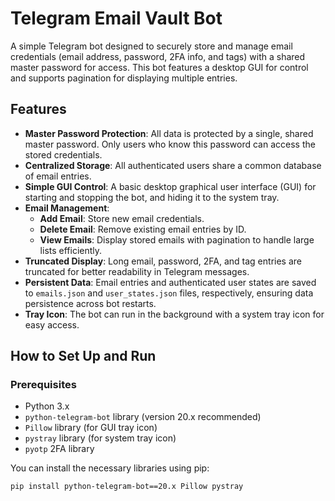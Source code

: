 # Telegram Email Vault Bot

A simple Telegram bot designed to securely store and manage email credentials (email address, password, 2FA info, and tags) with a shared master password for access. This bot features a desktop GUI for control and supports pagination for displaying multiple entries.

## Features

* **Master Password Protection**: All data is protected by a single, shared master password. Only users who know this password can access the stored credentials.
* **Centralized Storage**: All authenticated users share a common database of email entries.
* **Simple GUI Control**: A basic desktop graphical user interface (GUI) for starting and stopping the bot, and hiding it to the system tray.
* **Email Management**:
    * **Add Email**: Store new email credentials.
    * **Delete Email**: Remove existing email entries by ID.
    * **View Emails**: Display stored emails with pagination to handle large lists efficiently.
* **Truncated Display**: Long email, password, 2FA, and tag entries are truncated for better readability in Telegram messages.
* **Persistent Data**: Email entries and authenticated user states are saved to `emails.json` and `user_states.json` files, respectively, ensuring data persistence across bot restarts.
* **Tray Icon**: The bot can run in the background with a system tray icon for easy access.

## How to Set Up and Run

### Prerequisites

* Python 3.x
* `python-telegram-bot` library (version 20.x recommended)
* `Pillow` library (for GUI tray icon)
* `pystray` library (for system tray icon)
* `pyotp` 2FA library

You can install the necessary libraries using pip:

```bash
pip install python-telegram-bot==20.x Pillow pystray
